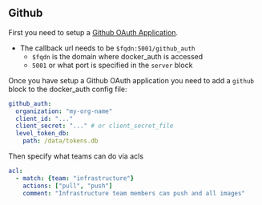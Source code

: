 ## Github

First you need to setup a [Github OAuth Application](https://github.com/settings/applications).

- The callback url needs to be `$fqdn:5001/github_auth`
   - `$fqdn` is the domain where docker_auth is accessed
   - `5001` or what port is specified in the `server` block

Once you have setup a Github OAuth application you need to add a `github` block to the docker_auth config file:

```yaml
github_auth:
  organization: "my-org-name"
  client_id: "..."
  client_secret: "..." # or client_secret_file
  level_token_db:
    path: /data/tokens.db
```

Then specify what teams can do via acls

```yaml
acl:
  - match: {team: "infrastructure"}
    actions: ["pull", "push"]
    comment: "Infrastructure team members can push and all images"
```
